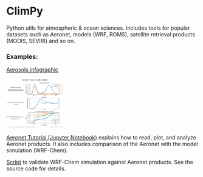 # ClimPy
Python utils for atmospheric &amp; ocean sciences. Includes tools for popular datasets such as Aeronet, models (WRF, ROMS), satellite retrieval products (MODIS, SEVIRI) and so on.

### Examples:
[Aerosols infographic](https://github.com/SeregaOsipov/ClimPy/wiki/Aerosols-infographic)

<img src="https://github.com/SeregaOsipov/ClimPy/blob/master/examples/aerosols_infographic/infographic_case1.svg" width="150">

[Aeronet Tutorial (Jupyter Notebook)](https://github.com/SeregaOsipov/ClimPy/blob/master/examples/aeronet/aeronet_examples.ipynb) explains how to read, plot, and analyze Aeronet products. It also includes comparison of the Aeronet with the model simulation (WRF-Chem).

[Script](https://github.com/SeregaOsipov/ClimPy/blob/master/examples/aeronet_wrf_comparison/aeronet_wrf_domain_comparison.py) to validate WRF-Chem simulation against Aeronet products. See the source code for details.
